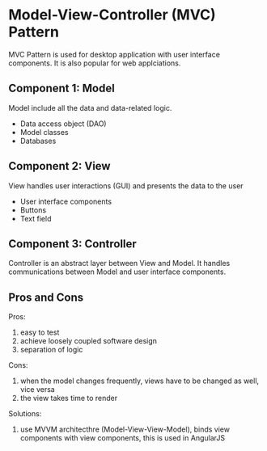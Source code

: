 # Model-View-Controller (MVC) Pattern

MVC Pattern is used for desktop application with user interface components. It is also popular for web applciations.


## Component 1: Model

Model include all the data and data-related logic.

* Data access object (DAO)
* Model classes
* Databases


## Component 2: View

View handles user interactions (GUI) and presents the data to the user

* User interface components
* Buttons
* Text field


## Component 3: Controller

Controller is an abstract layer between View and Model. It handles communications between Model and user interface components.


## Pros and Cons

Pros:

1. easy to test
2. achieve loosely coupled software design
3. separation of logic

Cons:

1. when the model changes frequently, views have to be changed as well, vice versa
2. the view takes time to render

Solutions:

1. use MVVM architecthre (Model-View-View-Model), binds view components with view components, this is used in AngularJS
